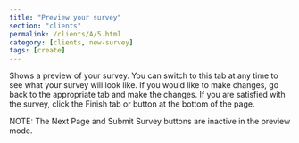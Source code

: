 ```yaml
---
title: "Preview your survey"
section: "clients"
permalink: /clients/A/5.html
category: [clients, new-survey]
tags: [create]
---
```


Shows a preview of your survey. You can switch to this tab at any time to see what your survey will look like. If you would like to make changes, go back to the appropriate tab and make the changes. If you are satisfied with the survey, click the Finish tab or button at the bottom of the page.

NOTE: The Next Page and Submit Survey buttons are inactive in the preview mode.
